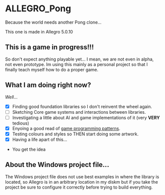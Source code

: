 ALLEGRO_Pong
============

Because the world needs another Pong clone...

This one is made in Allegro 5.0.10

This is a game in progress!!!
-----------------------------

So don't expect anything playable yet... I mean, we are not even in alpha, not even prototype.
Im using this mainly as a personal project so that I finally teach myself how to do a proper game.


What I am doing right now?
---------------------------

*Well*...

  - [X] Finding good foundation libraries so I don't reinvent the wheel again.
  - [ ] Sketching Core game systems and interactions between libraries.
  - [ ] Investigating a little about AI and game implementations of it (very **VERY** tedious)
  - [X] Enyoing a good read of [game programming patterns](http://www.gameprogrammingpatterns.com).
  - [X] Testing colours and styles so THEN start doing some artwork.
  - [X] Having a life apart of this...
  * You get the idea
  
About the Windows project file...
---------------------------------

The Windows project file does not use best examples in where the library is located, so Allegro is in an arbitrary location in my diskm but if you take the project be sure to configure it correctly before trying to build everything.
